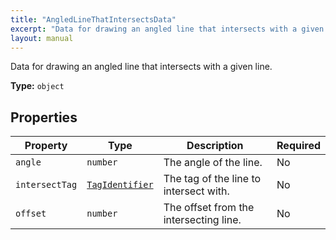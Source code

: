 ```yaml
---
title: "AngledLineThatIntersectsData"
excerpt: "Data for drawing an angled line that intersects with a given line."
layout: manual
---
```


Data for drawing an angled line that intersects with a given line.


**Type:** `object`




## Properties

| Property | Type | Description | Required |
|----------|------|-------------|----------|
| `angle` |`number`| The angle of the line. | No |
| `intersectTag` |[`TagIdentifier`](/docs/kcl/types#tag-identifier)| The tag of the line to intersect with. | No |
| `offset` |`number`| The offset from the intersecting line. | No |


